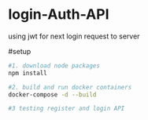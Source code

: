 # login-Auth-API
using jwt for next login request to server

#setup
```sh
#1. download node packages
npm install 

#2. build and run docker containers
docker-compose -d --build

#3 testing register and login API
```
